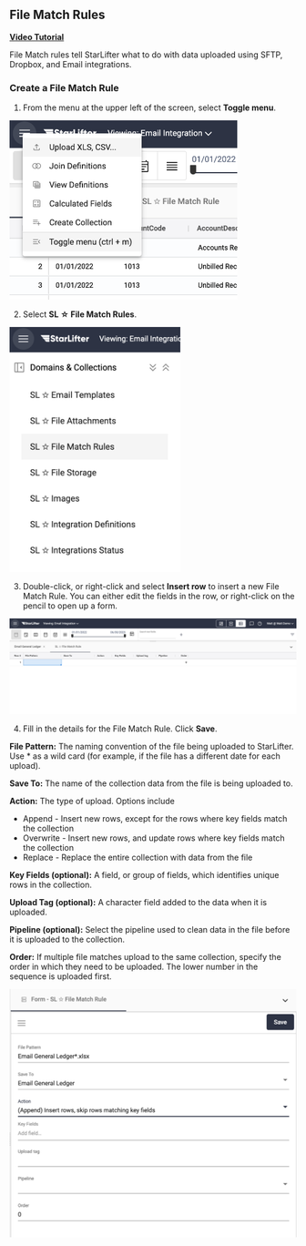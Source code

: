 ## File Match Rules

[**Video Tutorial**](https://youtu.be/JhwCRTesdJ8?feature=shared)

File Match rules tell StarLifter what to do with data uploaded using SFTP, Dropbox, and Email integrations.

### Create a File Match Rule
1. From the menu at the upper left of the screen, select **Toggle menu**.

<img src="../assets/filematchrules_matt01.png"  style="width:400px" class="border"></img>

2. Select **SL ☆ File Match Rules**.

<img src="../assets/filematchrules_matt02.png"  style="width:300px" class="border"></img>

3. Double-click, or right-click and select **Insert row** to insert a new File Match Rule. You can either edit the fields in the row, or right-click on the pencil to open up a form.

<img src="../assets/filematchrules_matt03.png"  style="width:800px" class="border"></img>

4. Fill in the details for the File Match Rule. Click **Save**.

**File Pattern:** The naming convention of the file being uploaded to StarLifter. Use * as a wild card (for example, if the file has a different date for each upload).

**Save To:** The name of the collection data from the file is being uploaded to.

**Action:** The type of upload. Options include
* Append - Insert new rows, except for the rows where key fields match the collection
* Overwrite - Insert new rows, and update rows where key fields match the collection
* Replace - Replace the entire collection with data from the file

**Key Fields (optional):** A field, or group of fields, which identifies unique rows in the collection.

**Upload Tag (optional):** A character field added to the data when it is uploaded.

**Pipeline (optional):** Select the pipeline used to clean data in the file before it is uploaded to the collection.

**Order:** If multiple file matches upload to the same collection, specify the order in which they need to be uploaded. The lower number in the sequence is uploaded first.

<img src="../assets/filematchrules_matt04.png"  style="width:800px" class="border"></img>
